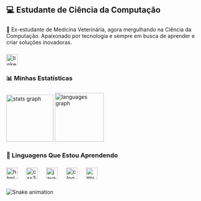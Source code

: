 <h2 align="left">💻 Estudante de Ciência da Computação</h2>

###

<p align="left">👋 Ex-estudante de Medicina Veterinária, agora mergulhando na Ciência da Computação. Apaixonado por tecnologia e sempre em busca de aprender e criar soluções inovadoras.</p>

###

<div align="left">
  <a href="https://www.linkedin.com/in/brenoruggeri/" target="_blank">
    <img src="https://img.shields.io/static/v1?message=LinkedIn&logo=linkedin&label=&color=0077B5&logoColor=white&labelColor=&style=for-the-badge" height="30" alt="linkedin logo"  />
  </a>
</div>

###

<h3 align="left">📊 Minhas Estatísticas</h3>

###

<div align="left">
  <img src="https://github-readme-stats.vercel.app/api?username=BrenoRuggeri&hide_title=false&hide_rank=false&show_icons=false&include_all_commits=true&count_private=true&disable_animations=false&theme=dark&locale=en&hide_border=true&order=1" height="125" alt="stats graph"  />
  <img src="https://github-readme-stats.vercel.app/api/top-langs?username=BrenoRuggeri&locale=en&hide_title=false&layout=compact&card_width=320&langs_count=5&theme=dark&hide_border=true&order=2" height="130" alt="languages graph"  />
</div>

###

<h3 align="left">🧠 Linguagens Que Estou Aprendendo</h3>

###

<div align="left">
  <img src="https://cdn.simpleicons.org/html5/E34F26" height="30" alt="html5 logo"  />
  <img width="15" />
  <img src="https://cdn.jsdelivr.net/gh/devicons/devicon/icons/css3/css3-original.svg" height="30" alt="css3 logo"  />
  <img width="15" />
  <img src="https://cdn.jsdelivr.net/gh/devicons/devicon/icons/javascript/javascript-original.svg" height="30" alt="javascript logo"  />
  <img width="15" />
  <img src="https://cdn.jsdelivr.net/gh/devicons/devicon/icons/c/c-original.svg" height="30" alt="c logo"  />
  <img width="15" />
  <img src="https://cdn.jsdelivr.net/gh/devicons/devicon/icons/mysql/mysql-original.svg" height="30" alt="mysql logo"  />
</div>

###

<img src="https://raw.githubusercontent.com/BrenoRuggeri/BrenoRuggeri/output/snake.svg" alt="Snake animation" />

###
